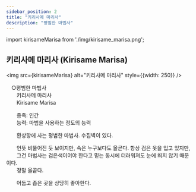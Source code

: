 ```yaml
---
sidebar_position: 2
title: "키리사메 마리사"
description: "평범한 마법사"
---
```


import kirisameMarisa from './img/kirisame_marisa.png';

## 키리사메 마리사 (Kirisame Marisa)

<img src={kirisameMarisa} alt="키리사메 마리사" style={{width: 250}} />

　○평범한 마법사  
　　키리사메 마리사  
　　Kirisame Marisa  

　　종족: 인간  
　　능력: 마법을 사용하는 정도의 능력  

　　환상향에 사는 평범한 마법사. 수집벽이 있다.  

　　언뜻 비뚤어진 듯 보이지만, 속은 누구보다도 올곧다. 항상 검은 옷을 입고 있지만,  
　　그건 마법사는 검은색이어야 한다고 믿는 동시에 더러워져도 눈에 띄지 않기 때문이다.  
　　정말 올곧다.  

　　어둡고 좁은 곳을 상당히 좋아한다.
